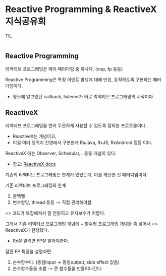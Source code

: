 # Reactive Programming & ReactiveX 지식공유회

TIL

```

```

## Reactive Programming

리액티브 프로그래밍은 여러 패러다임 중 하나다. (oop, fp 등등)

Reactive Programming은 특정 이벤트 발생에 대해 반응, 동작하도록 구현하는 패러다임이다.

- 평소에 알고있던 callback, listener가 바로 리액티브 프로그래밍의 시작이다.


## ReactiveX

리액티브 프로그래밍을 언어 무관하게 사용할 수 있도록 정의한 프로토콜이다.

- ReactiveX는 개념이고, 
- 이걸 여러 랭귀지 진영에서 구현한게 RxJava, RxJS, RxAndroid 등등 이다.

ReactiveX 에는 Observer, Schedular,.. 등등 개념이 있다.

- 참고: [ReactiveX docs](http://reactivex.io/intro.html)

기존의 리액티브 프로그래밍은 한계가 있었는데, 이를 개선한 신 패러다임이다.


기존 리액티브 프로그래밍의 한계

1. 콜백헬
2. 변수할당, thread 등등 -> 직접 관리해야함.

=> 코드가 복잡해져서 잘 안읽히고 유지보수가 어렵다.

그래서 기존 리액티브 프로그래밍 개념에 + 함수형 프로그래밍 개념을 좀 넣어서 => ReactiveX가 탄생했다.

- Rx잘 알려면 FP잘 알아야한다.

잠깐 FP 특징을 설명하면

1. 순수함수다. (동일input -> 동일output, side effect 없음)
2. 순수함수들을 조합 -> 큰 함수들을 만들어나간다.

